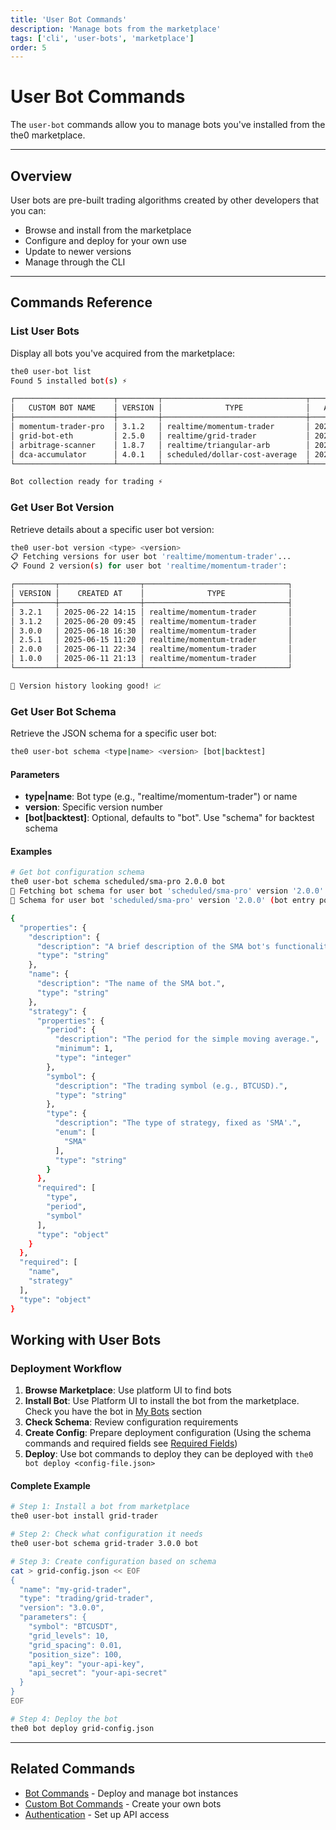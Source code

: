 ```yaml
---
title: 'User Bot Commands'
description: 'Manage bots from the marketplace'
tags: ['cli', 'user-bots', 'marketplace']
order: 5
---
```


# User Bot Commands

The `user-bot` commands allow you to manage bots you've installed from the the0 marketplace.

---

## Overview

User bots are pre-built trading algorithms created by other developers that you can:

- Browse and install from the marketplace
- Configure and deploy for your own use
- Update to newer versions
- Manage through the CLI

---

## Commands Reference

### List User Bots

Display all bots you've acquired from the marketplace:

```bash
the0 user-bot list
Found 5 installed bot(s) ⚡

┌──────────────────────┬─────────┬────────────────────────────────┬──────────────────┐
│   CUSTOM BOT NAME    │ VERSION │              TYPE              │   ACQUIRED AT    │
├──────────────────────┼─────────┼────────────────────────────────┼──────────────────┤
│ momentum-trader-pro  │ 3.1.2   │ realtime/momentum-trader       │ 2025-06-20 09:45 │
│ grid-bot-eth         │ 2.5.0   │ realtime/grid-trader           │ 2025-06-19 14:30 │
│ arbitrage-scanner    │ 1.8.7   │ realtime/triangular-arb        │ 2025-06-18 11:15 │
│ dca-accumulator      │ 4.0.1   │ scheduled/dollar-cost-average  │ 2025-06-17 16:20 │
└──────────────────────┴─────────┴────────────────────────────────┴──────────────────┘

Bot collection ready for trading ⚡
```

### Get User Bot Version

Retrieve details about a specific user bot version:

```bash
the0 user-bot version <type> <version>
📋 Fetching versions for user bot 'realtime/momentum-trader'...
📋 Found 2 version(s) for user bot 'realtime/momentum-trader':

┌─────────┬──────────────────┬────────────────────────────────┐
│ VERSION │    CREATED AT    │              TYPE              │
├─────────┼──────────────────┼────────────────────────────────┤
│ 3.2.1   │ 2025-06-22 14:15 │ realtime/momentum-trader       │
│ 3.1.2   │ 2025-06-20 09:45 │ realtime/momentum-trader       │
│ 3.0.0   │ 2025-06-18 16:30 │ realtime/momentum-trader       │
│ 2.5.1   │ 2025-06-15 11:20 │ realtime/momentum-trader       │
│ 2.0.0   │ 2025-06-11 22:34 │ realtime/momentum-trader       │
│ 1.0.0   │ 2025-06-11 21:13 │ realtime/momentum-trader       │
└─────────┴──────────────────┴────────────────────────────────┘

🎉 Version history looking good! 📈
```

### Get User Bot Schema

Retrieve the JSON schema for a specific user bot:

```bash
the0 user-bot schema <type|name> <version> [bot|backtest]
```

#### Parameters

- **type|name**: Bot type (e.g., "realtime/momentum-trader") or name
- **version**: Specific version number
- **[bot|backtest]**: Optional, defaults to "bot". Use "schema" for backtest schema

#### Examples

```bash
# Get bot configuration schema
the0 user-bot schema scheduled/sma-pro 2.0.0 bot
📄 Fetching bot schema for user bot 'scheduled/sma-pro' version '2.0.0'...
📄 Schema for user bot 'scheduled/sma-pro' version '2.0.0' (bot entry point):

{
  "properties": {
    "description": {
      "description": "A brief description of the SMA bot's functionality.",
      "type": "string"
    },
    "name": {
      "description": "The name of the SMA bot.",
      "type": "string"
    },
    "strategy": {
      "properties": {
        "period": {
          "description": "The period for the simple moving average.",
          "minimum": 1,
          "type": "integer"
        },
        "symbol": {
          "description": "The trading symbol (e.g., BTCUSD).",
          "type": "string"
        },
        "type": {
          "description": "The type of strategy, fixed as 'SMA'.",
          "enum": [
            "SMA"
          ],
          "type": "string"
        }
      },
      "required": [
        "type",
        "period",
        "symbol"
      ],
      "type": "object"
    }
  },
  "required": [
    "name",
    "strategy"
  ],
  "type": "object"
}
```

## Working with User Bots

### Deployment Workflow

1. **Browse Marketplace**: Use platform UI to find bots
2. **Install Bot**: Use Platform UI to install the bot from the marketplace. Check you have the bot in [My Bots](/user-bots) section
3. **Check Schema**: Review configuration requirements
4. **Create Config**: Prepare deployment configuration (Using the schema commands and required fields see [Required Fields](./bot-commands#required-fields))
5. **Deploy**: Use bot commands to deploy they can be deployed with `the0 bot deploy <config-file.json>`

#### Complete Example

```bash
# Step 1: Install a bot from marketplace
the0 user-bot install grid-trader

# Step 2: Check what configuration it needs
the0 user-bot schema grid-trader 3.0.0 bot

# Step 3: Create configuration based on schema
cat > grid-config.json << EOF
{
  "name": "my-grid-trader",
  "type": "trading/grid-trader",
  "version": "3.0.0",
  "parameters": {
    "symbol": "BTCUSDT",
    "grid_levels": 10,
    "grid_spacing": 0.01,
    "position_size": 100,
    "api_key": "your-api-key",
    "api_secret": "your-api-secret"
  }
}
EOF

# Step 4: Deploy the bot
the0 bot deploy grid-config.json
```

---

## Related Commands

- [Bot Commands](./bot-commands) - Deploy and manage bot instances
- [Custom Bot Commands](./custom-bot-commands) - Create your own bots
- [Authentication](./authentication) - Set up API access

